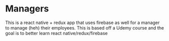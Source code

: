 # Managers
This is a react native + redux app that uses firebase as well for a manager to manage (heh) their employees. This is based off a Udemy course and the goal is to better learn react native/redux/firebase 
